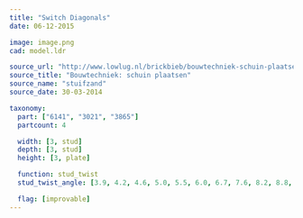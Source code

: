 ```yaml
---
title: "Switch Diagonals"
date: 06-12-2015

image: image.png
cad: model.ldr

source_url: "http://www.lowlug.nl/brickbieb/bouwtechniek-schuin-plaatsen/"
source_title: "Bouwtechniek: schuin plaatsen"
source_name: "stuifzand"
source_date: 30-03-2014

taxonomy:
  part: ["6141", "3021", "3865"]
  partcount: 4

  width: [3, stud]
  depth: [3, stud]
  height: [3, plate]

  function: stud_twist
  stud_twist_angle: [3.9, 4.2, 4.6, 5.0, 5.5, 6.0, 6.7, 7.6, 8.2, 8.8, 9.5, 10.4, 11.4, 12.7, 13.7, 14.3, 14.9, 15.2, 16.3, 17.5, 17.9, 18.9, 20.0, 20.6, 22.6, 24.2, 24.5, 25.1, 26.0, 26.8, 28.1, 29.5, 29.9, 30.5, 31.9, 32.8, 33.4, 33.9, 34.2, 36.9, 39.3, 40.0, 40.4, 41.1, 42.1, 43.6, 44.8]

  flag: [improvable]
---
```

